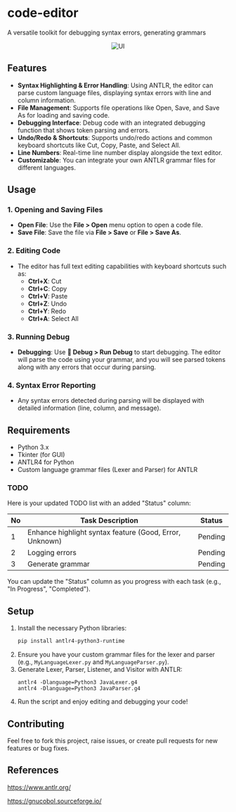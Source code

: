 # code-editor

A versatile toolkit for debugging syntax errors, generating grammars

<p align="center">
  <img src="assets/img.png" alt="UI" />
</p>


## Features

- **Syntax Highlighting & Error Handling**: Using ANTLR, the editor can parse custom language files, displaying syntax errors with line and column information.
- **File Management**: Supports file operations like Open, Save, and Save As for loading and saving code.
- **Debugging Interface**: Debug code with an integrated debugging function that shows token parsing and errors.
- **Undo/Redo & Shortcuts**: Supports undo/redo actions and common keyboard shortcuts like Cut, Copy, Paste, and Select All.
- **Line Numbers**: Real-time line number display alongside the text editor.
- **Customizable**: You can integrate your own ANTLR grammar files for different languages.

## Usage

### 1. **Opening and Saving Files**
- **Open File**: Use the **File > Open** menu option to open a code file.
- **Save File**: Save the file via **File > Save** or **File > Save As**.

### 2. **Editing Code**
- The editor has full text editing capabilities with keyboard shortcuts such as:
  - **Ctrl+X**: Cut
  - **Ctrl+C**: Copy
  - **Ctrl+V**: Paste
  - **Ctrl+Z**: Undo
  - **Ctrl+Y**: Redo
  - **Ctrl+A**: Select All

### 3. **Running Debug**
- **Debugging**: Use **🐞 Debug > Run Debug** to start debugging. The editor will parse the code using your grammar, and you will see parsed tokens along with any errors that occur during parsing.

### 4. **Syntax Error Reporting**
- Any syntax errors detected during parsing will be displayed with detailed information (line, column, and message).

## Requirements

- Python 3.x
- Tkinter (for GUI)
- ANTLR4 for Python
- Custom language grammar files (Lexer and Parser) for ANTLR

### TODO

Here is your updated TODO list with an added "Status" column:

| No | Task Description                                      | Status   |
|-------------|-------------------------------------------------------|----------|
| 1           | Enhance highlight syntax feature (Good, Error, Unknown) | Pending  |
| 2           | Logging errors                                        | Pending  |
| 3           | Generate grammar                                      | Pending  |

You can update the "Status" column as you progress with each task (e.g., "In Progress", "Completed").

## Setup

1. Install the necessary Python libraries:
   ```bash
   pip install antlr4-python3-runtime
   ```
2. Ensure you have your custom grammar files for the lexer and parser (e.g., `MyLanguageLexer.py` and `MyLanguageParser.py`).
3. Generate Lexer, Parser, Listener, and Visitor with ANTLR:
   ```
   antlr4 -Dlanguage=Python3 JavaLexer.g4
   antlr4 -Dlanguage=Python3 JavaParser.g4
   ```
4. Run the script and enjoy editing and debugging your code!

## Contributing

Feel free to fork this project, raise issues, or create pull requests for new features or bug fixes.

## References

https://www.antlr.org/

https://gnucobol.sourceforge.io/
